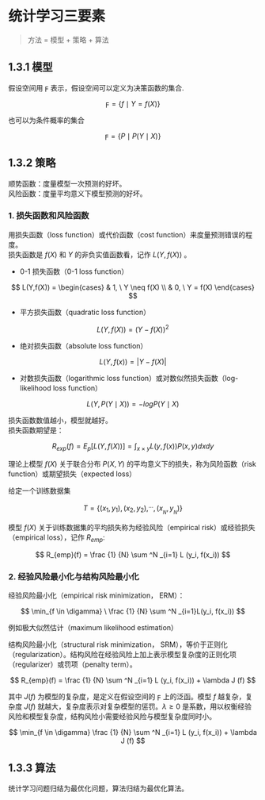 # 统计学习三要素

> 方法 = 模型 + 策略 + 算法

## 1.3.1 模型
假设空间用 $\digamma$ 表示，假设空间可以定义为决策函数的集合.

$$
\digamma = \{f \mid Y = f(X) \} 
$$

也可以为条件概率的集合

$$
\digamma = \{P \mid P(Y \mid X) \} 
$$

## 1.3.2 策略
顺势函数：度量模型一次预测的好坏。  
风险函数：度量平均意义下模型预测的好坏。


### 1. 损失函数和风险函数
用损失函数（loss function）或代价函数（cost function）来度量预测错误的程度。  
损失函数是 $f(X)$ 和 $Y$ 的非负实值函数看，记作 $L(Y, f(X))$ 。

* 0-1 损失函数（0-1 loss function）

$$ 
L(Y,f(X)) = 
\begin{cases} 
& 1, \ Y \neq f(X)  \\
& 0, \ Y  =  f(X)
\end{cases}
$$  


* 平方损失函数（quadratic loss function）

$$
L(Y, f(X)) = (Y - f(X))^2
$$


* 绝对损失函数（absolute loss function）

$$
L(Y, f(x)) = \left | Y - f(X) \right |
$$

* 对数损失函数（logarithmic loss function）或对数似然损失函数（log-likelihood loss function）

$$
L(Y, P(Y \mid X)) = -logP(Y \mid X)
$$

损失函数数值越小，模型就越好。  
损失函数期望是：

$$
R_{exp}(f) = E_{p} \left [ L(Y, f(X)) \right ] = \int_{x \times y}L(y, f(x))P(x, y)dxdy
$$

理论上模型 $f(X)$ 关于联合分布 $P(X, Y)$ 的平均意义下的损失，称为风险函数（risk function）或期望损失（expected loss）


 给定一个训练数据集

 $$
 T = \{ (x_1, y_1), (x_2, y_2), ^{...}, (x_{_N},y_{_N}) \}
 $$

 模型 $f(X)$ 关于训练数据集的平均损失称为经验风险（empirical risk）或经验损失（empirical loss），记作 $R_{emp}$:

$$
R_{emp}(f) = \frac {1} {N} \sum ^N _{i=1} L (y_i, f(x_i))
$$

### 2. 经验风险最小化与结构风险最小化

经验风险最小化（empirical risk minimization， ERM）：

$$
\min_{f \in \digamma} \ \frac {1} {N} \sum ^N _{i=1}L(y_i, f(x_i))
$$

例如极大似然估计（maximum likelihood estimation）


结构风险最小化（structural risk minimization， SRM），等价于正则化（regularization）。结构风险在经验风险上加上表示模型复杂度的正则化项（regularizer）或罚项（penalty term）。


$$
R_{emp}(f) = \frac {1} {N} \sum ^N _{i=1} L (y_i, f(x_i)) + \lambda J (f)
$$

其中 $J(f)$ 为模型的复杂度，是定义在假设空间的 $\digamma$ 上的泛函。模型 $f$ 越复杂，复杂度 $J(f)$ 就越大，复杂度表示对复杂模型的惩罚。$\lambda \geqslant 0$ 是系数，用以权衡经验风险和模型复杂度，结构风险小需要经验风险与模型复杂度同时小。

$$
\min_{f \in \digamma} \frac {1} {N} \sum ^N _{i=1} L (y_i, f(x_i)) + \lambda J (f)
$$


## 1.3.3 算法
统计学习问题归结为最优化问题，算法归结为最优化算法。